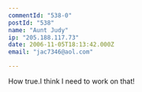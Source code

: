 ```yaml
---
commentId: "538-0"
postId: "538"
name: "Aunt Judy"
ip: "205.188.117.73"
date: 2006-11-05T18:13:42.000Z
email: "jac7346@aol.com"

---
```

<p>How true.I think I need to work on that!</p>